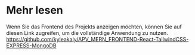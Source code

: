 # Mehr lesen

Wenn Sie das Frontend des Projekts anzeigen möchten, können Sie auf diesen Link zugreifen, um die vollständige Anwendung zu nutzen.
https://github.com/kyleakaly/APV_MERN_FRONTEND-React-TailwindCSS-EXPRESS-MongoDB
